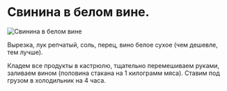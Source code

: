 # Свинина в белом вине.

![Свинина в белом вине](/images/Kulinar/Second/shashlik_v_belom_vine.jpg 'Свинина в белом вине')

Вырезка, лук репчатый, соль, перец, вино белое сухое (чем дешевле, тем лучше).

Кладем все продукты в кастрюлю, тщательно перемешиваем руками, заливаем вином (половина стакана на 1 килограмм мяса). Ставим под грузом в холодильник на 4 часа.

